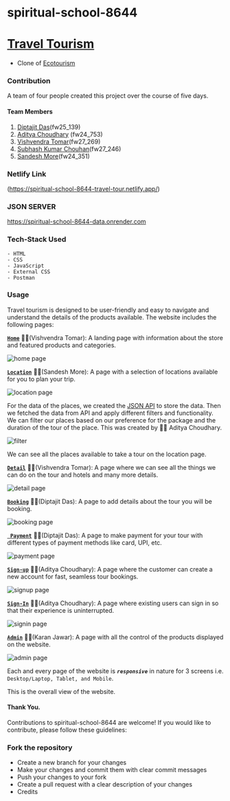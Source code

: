 # spiritual-school-8644

# [Travel Tourism](https://app.netlify.com/sites/famous-macaron-90226f/deploys/65cc6a627921187b0f3d6eb4)

- Clone of [Ecotourism](https://dribbble.com/shots/21258813-Ecotourism-Travel-Landing-Page-Hero)

### Contribution

A team of four people created this project over the course of five days.
#### Team Members

1. [Diptajit Das]()(fw25_139)
2. [Aditya Choudhary](https://github.com/Aditya-Choudhary0) (fw24_753)
3. [Vishvendra Tomar](https://github.com/VishvendraTomar)(fw27_269)
4. [Subhash Kumar Chouhan](https://github.com/Skchouhan753)(fw27_246)
5. [Sandesh More](https://github.com/sandeshm0re)(fw24_351)


### Netlify Link
(https://spiritual-school-8644-travel-tour.netlify.app/)

### JSON SERVER
https://spiritual-school-8644-data.onrender.com

### Tech-Stack Used 
```
- HTML
- CSS
- JavaScript
- External CSS
- Postman
```

### Usage
Travel tourism is designed to be user-friendly and easy to navigate and understand the details of the products available.
The website includes the following pages:


[**`Home`**](/index.html) 👨‍💼(Vishvendra Tomar): A landing page with information about the store and featured products and categories.

![home page](https://github.com/Diptajit1999/spiritual-school-8644/assets/113030961/80ce9580-f088-4791-9c0e-36e5117ca46f)

[**`Location`**](/location.html) 👨‍💼(Sandesh More): A page with a selection of locations available for you to plan your trip.

![location page](https://github.com/Diptajit1999/spiritual-school-8644/assets/113030961/c030ceda-1e71-4b3b-aed9-63743511c3d4)

For the data of the places, we created the [JSON API](https://spiritual-school-8644-data.onrender.com) to store the data.
Then we fetched the data from API and apply different filters and functionality.
We can filter our places based on our preference for the package and the duration of the tour of the place.
This was created by 👨‍💼 Aditya Choudhary.

![filter](https://github.com/Diptajit1999/spiritual-school-8644/assets/113030961/494eda73-e2f3-4d0e-bafc-cf6810aa4d09)

We can see all the places available to take a tour on the location page.

[**`Detail`**](/details.html) 👨‍💼(Vishvendra Tomar): A page where we can see all the things we can do on the tour and hotels and many more details.

![detail page](https://github.com/Diptajit1999/spiritual-school-8644/assets/113030961/44b3e6ab-1c17-4a5b-a892-742779d5346a)


[**`Booking`**](/Booking.html) 👨‍💼(Diptajit Das): A page to add details about the tour you will be booking.

![booking page](https://github.com/Diptajit1999/spiritual-school-8644/assets/113030961/9a1e5191-1194-4faa-8636-ecba295af7cb)

[**` Payment`**](/payment.html) 👨‍💼(Diptajit Das): A page to make payment for your tour with different types of payment methods like card, UPI, etc.

![payment page](https://github.com/Diptajit1999/spiritual-school-8644/assets/113030961/04bf1488-c078-4faa-a4a1-8da32a1043bc)

[**`Sign-up`**](/SignUp.html) 👨‍💼(Aditya Choudhary): A page where the customer can create a new account for fast, seamless tour bookings.

![signup page](https://github.com/Diptajit1999/spiritual-school-8644/assets/113030961/a8645719-4bb5-4fc8-9902-d49800b3bd7f)

[**`Sign-In`**](SignIn.html) 👨‍💼(Aditya Choudhary): A page where existing users can sign in so that their experience is uninterrupted.

![signin page](https://github.com/Diptajit1999/spiritual-school-8644/assets/113030961/1f5d4845-937d-4efe-9b15-da77542a5cf7)

[**`Admin`**](/admin.html) 👨‍💼(Karan Jawar): A page with all the control of the products displayed on the website.

![admin page](https://github.com/Diptajit1999/spiritual-school-8644/assets/113030961/6be87886-64f5-450f-b655-5b0fc4905fb6)

Each and every page of the website  is ***`responsive`*** in nature for 3 screens i.e. `Desktop/Laptop, Tablet, and Mobile`.

This is the overall view of the website.

#### Thank You.


Contributions to spiritual-school-8644 are welcome! If you would like to contribute, please follow these guidelines:

### Fork the repository
+ Create a new branch for your changes
+ Make your changes and commit them with clear commit messages
+ Push your changes to your fork
+ Create a pull request with a clear description of your changes
+ Credits
